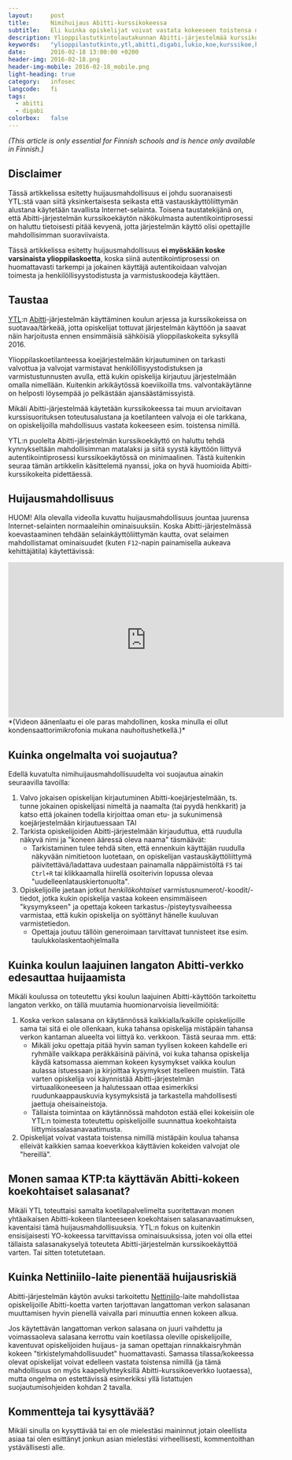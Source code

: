 ```yaml
---
layout:     post
title:      Nimihuijaus Abitti-kurssikokeessa
subtitle:   Eli kuinka opiskelijat voivat vastata kokeeseen toistensa nimillä
description: Ylioppilastutkintolautakunnan Abitti-järjestelmää kurssikokeissa käytettäessä opiskelijat voivat melko pienellä vaivalla uskottavasti vastata kokeeseen toistensa nimillä ellei kokeen valvoja ole tarkkana.
keywords:   "ylioppilastutkinto,ytl,abitti,digabi,lukio,koe,kurssikoe,koeviikko,yo-koe,ylioppilaskoe,huijaus,lunttaus,koeviikko,yläkoulu,yläaste"
date:       2016-02-18 13:00:00 +0200
header-img: 2016-02-18.png
header-img-mobile: 2016-02-18_mobile.png
light-heading: true
category:   infosec
langcode:   fi
tags:
  - abitti
  - digabi
colorbox:   false
---
```


*(This article is only essential for Finnish schools and is hence only available in Finnish.)*

## Disclaimer

Tässä artikkelissa esitetty huijausmahdollisuus ei johdu suoranaisesti YTL:stä vaan siitä yksinkertaisesta seikasta että vastauskäyttöliittymän alustana käytetään tavallista Internet-selainta. Toisena taustatekijänä on, että Abitti-järjestelmän kurssikoekäytön näkökulmasta autentikointiprosessi on haluttu tietoisesti pitää kevyenä, jotta järjestelmän käyttö olisi opettajille mahdollisimman suoraviivaista. 

Tässä artikkelissa esitetty huijausmahdollisuus **ei myöskään koske varsinaista ylioppilaskoetta**, koska siinä autentikointiprosessi on huomattavasti tarkempi ja jokainen käyttäjä autentikoidaan valvojan toimesta ja henkilöllisyystodistusta ja varmistuskoodeja käyttäen.

## Taustaa

[YTL](http://ylioppilastutkinto.fi):n [Abitti](https://www.abitti.fi)-järjestelmän käyttäminen koulun arjessa ja kurssikokeissa on suotavaa/tärkeää, jotta opiskelijat tottuvat järjestelmän käyttöön ja saavat näin harjoitusta ennen ensimmäisiä sähköisiä ylioppilaskokeita syksyllä 2016.

Ylioppilaskoetilanteessa koejärjestelmään kirjautuminen on tarkasti valvottua ja valvojat varmistavat henkilöllisyystodistuksen ja varmistustunnusten avulla, että kukin opiskelija kirjautuu järjestelmään omalla nimellään. Kuitenkin arkikäytössä koeviikoilla tms. valvontakäytänne on helposti löysempää jo pelkästään ajansäästämissyistä.

Mikäli Abitti-järjestelmää käytetään kurssikokeessa tai muun arvioitavan kurssisuorituksen toteutusalustana ja koetilanteen valvoja ei ole tarkkana, on opiskelijoilla mahdollisuus vastata kokeeseen esim. toistensa nimillä.

YTL:n puolelta Abitti-järjestelmän kurssikoekäyttö on haluttu tehdä kynnykseltään mahdollisimman matalaksi ja siitä syystä käyttöön liittyvä autentikointiprosessi kurssikoekäytössä on minimaalinen. Tästä kuitenkin seuraa tämän artikkelin käsittelemä nyanssi, joka on hyvä huomioida Abitti-kurssikokeita pidettäessä.

## Huijausmahdollisuus

HUOM! Alla olevalla videolla kuvattu huijausmahdollisuus jountaa juurensa Internet-selainten normaaleihin ominaisuuksiin. Koska Abitti-järjestelmässä koevastaaminen tehdään selainkäyttöliittymän kautta, ovat selaimen mahdollistamat ominaisuudet (kuten `F12`-napin painamisella aukeava kehittäjätila) käytettävissä:

<iframe width="560" height="315" src="https://www.youtube.com/embed/iGbf1TdIa8w" frameborder="0" allowfullscreen></iframe>
*(Videon äänenlaatu ei ole paras mahdollinen, koska minulla ei ollut kondensaattorimikrofonia mukana nauhoitushetkellä.)*


## Kuinka ongelmalta voi suojautua?

Edellä kuvatulta nimihuijausmahdollisuudelta voi suojautua ainakin seuraavilla tavoilla:

1. Valvo jokaisen opiskelijan kirjautuminen Abitti-koejärjestelmään, ts. tunne jokainen opiskelijasi nimeltä ja naamalta (tai pyydä henkkarit) ja katso että jokainen todella kirjoittaa oman etu- ja sukunimensä koejärjestelmään kirjautuessaan TAI
2. Tarkista opiskelijoiden Abitti-järjestelmään kirjauduttua, että ruudulla näkyvä nimi ja "koneen ääressä oleva naama" täsmäävät:
	- Tarkistaminen tulee tehdä siten, että ennenkuin käyttäjän ruudulla näkyvään nimitietoon luotetaan, on opiskelijan vastauskäyttöliittymä päivitettävä/ladattava uudestaan painamalla näppäimistöltä `F5` tai `Ctrl+R` tai klikkaamalla hiirellä osoiterivin lopussa olevaa "uudelleenlatauskiertonuolta".
3. Opiskelijoille jaetaan jotkut *henkilökohtaiset* varmistusnumerot/-koodit/-tiedot, jotka kukin opiskelija vastaa kokeen ensimmäiseen "kysymykseen" ja opettaja kokeen tarkastus-/pisteytysvaiheessa varmistaa, että kukin opiskelija on syöttänyt hänelle kuuluvan varmistetiedon.
	- Opettaja joutuu tällöin generoimaan tarvittavat tunnisteet itse esim. taulukkolaskentaohjelmalla

## Kuinka koulun laajuinen langaton Abitti-verkko edesauttaa huijaamista

Mikäli koulussa on toteutettu yksi koulun laajuinen Abitti-käyttöön tarkoitettu langaton verkko, on tällä muutamia huomionarvoisia lieveilmiöitä:

1. Koska verkon salasana on käytännössä kaikkialla/kaikille opiskelijoille sama tai sitä ei ole ollenkaan, kuka tahansa opiskelija mistäpäin tahansa verkon kantaman alueelta voi liittyä ko. verkkoon. Tästä seuraa mm. että:
	- Mikäli joku opettaja pitää hyvin saman tyylisen kokeen kahdelle eri ryhmälle vaikkapa peräkkäisinä päivinä, voi kuka tahansa opiskelija käydä katsomassa aiemman kokeen kysymykset vaikka koulun aulassa istuessaan ja kirjoittaa kysymykset itselleen muistiin. Tätä varten opiskelija voi käynnistää Abitti-järjestelmän virtuaalikoneeseen ja halutessaan ottaa esimerkiksi ruudunkaappauskuvia kysymyksistä ja tarkastella mahdollisesti jaettuja oheisaineistoja.
	- Tällaista toimintaa on käytännössä mahdoton estää ellei kokeisiin ole YTL:n toimesta toteutettu opiskelijoille suunnattua koekohtaista liittymissalasanavaatimusta.
2. Opiskelijat voivat vastata toistensa nimillä mistäpäin koulua tahansa elleivät kaikkien samaa koeverkkoa käyttävien kokeiden valvojat ole "hereillä".

## Monen samaa KTP:ta käyttävän Abitti-kokeen koekohtaiset salasanat?

Mikäli YTL toteuttaisi samalta koetilapalvelimelta suoritettavan monen yhtäaikaisen Abitti-kokeen tilanteeseen koekohtaisen salasanavaatimuksen, kaventaisi tämä huijausmahdollisuuksia. YTL:n fokus on kuitenkin ensisijaisesti YO-kokeessa tarvittavissa ominaisuuksissa, joten voi olla ettei tällaista salasanakyselyä toteuteta Abitti-järjestelmän kurssikoekäyttöä varten. Tai sitten totetutetaan.

## Kuinka Nettiniilo-laite pienentää huijausriskiä

Abitti-järjestelmän käytön avuksi tarkoitettu [Nettiniilo](https://nettiniilo.fi)-laite mahdollistaa opiskelijoille Abitti-koetta varten tarjottavan langattoman verkon salasanan muuttamisen hyvin pienellä vaivalla pari minuuttia ennen kokeen alkua.

Jos käytettävän langattoman verkon salasana on juuri vaihdettu ja voimassaoleva salasana kerrottu vain koetilassa oleville opiskelijoille, kaventuvat opiskelijoiden huijaus- ja saman opettajan rinnakkaisryhmän kokeen "tirkistelymahdollisuudet" huomattavasti. Samassa tilassa/kokeessa olevat opiskelijat voivat edelleen vastata toistensa nimillä (ja tämä mahdollisuus on myös kaapeliyhteyksillä Abitti-kurssikoeverkko luotaessa), mutta ongelma on estettävissä esimerkiksi yllä listattujen suojautumisohjeiden kohdan 2 tavalla.

## Kommentteja tai kysyttävää?

Mikäli sinulla on kysyttävää tai en ole mielestäsi maininnut jotain oleellista asiaa tai olen esittänyt jonkun asian mielestäsi virheellisesti, kommentoithan ystävällisesti alle.